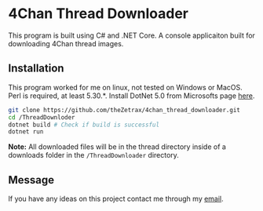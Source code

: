 # 4Chan Thread Downloader

This program is built using C# and .NET Core. A console applicaiton built for downloading 4Chan thread images.

## Installation

This program worked for me on linux, not tested on Windows or MacOS. Perl is required, at least 5.30.*. Install DotNet 5.0 from Microsofts page [here](https://dotnet.microsoft.com/download).

```bash
git clone https://github.com/theZetrax/4chan_thread_downloader.git
cd /ThreadDownloder
dotnet build # Check if build is successful
dotnet run
```

**Note:** All downloaded files will be in the thread directory inside of a downloads folder in the `/ThreadDownloader` directory. 

## Message

If you have any ideas on this project contact me through my [email](mailto:zabjd22@gmail.com).
